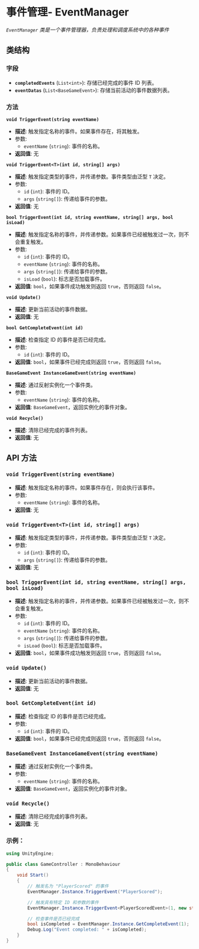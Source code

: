 

# **事件管理- EventManager**



*`EventManager` 类是一个事件管理器，负责处理和调度系统中的各种事件*



## 类结构

### 字段

- **`completedEvents`** (`List<int>`): 存储已经完成的事件 ID 列表。
- **`eventDatas`** (`List<BaseGameEvent>`): 存储当前活动的事件数据列表。

### 方法

**`void TriggerEvent(string eventName)`**

- **描述**: 触发指定名称的事件。如果事件存在，将其触发。
- 参数:
  - `eventName` (`string`): 事件的名称。
- **返回值**: 无

**`void TriggerEvent<T>(int id, string[] args)`**

- **描述**: 触发指定类型的事件，并传递参数。事件类型由泛型 `T` 决定。
- 参数:
  - `id` (`int`): 事件的 ID。
  - `args` (`string[]`): 传递给事件的参数。
- **返回值**: 无

**`bool TriggerEvent(int id, string eventName, string[] args, bool isLoad)`**

- **描述**: 触发指定名称的事件，并传递参数。如果事件已经被触发过一次，则不会重复触发。
- 参数:
  - `id` (`int`): 事件的 ID。
  - `eventName` (`string`): 事件的名称。
  - `args` (`string[]`): 传递给事件的参数。
  - `isLoad` (`bool`): 标志是否加载事件。
- **返回值**: `bool`，如果事件成功触发则返回 `true`，否则返回 `false`。

**`void Update()`**

- **描述**: 更新当前活动的事件数据。
- **返回值**: 无

**`bool GetCompleteEvent(int id)`**

- **描述**: 检查指定 ID 的事件是否已经完成。
- 参数:
  - `id` (`int`): 事件的 ID。
- **返回值**: `bool`，如果事件已经完成则返回 `true`，否则返回 `false`。

**`BaseGameEvent InstanceGameEvent(string eventName)`**

- **描述**: 通过反射实例化一个事件类。
- 参数:
  - `eventName` (`string`): 事件的名称。
- **返回值**: `BaseGameEvent`，返回实例化的事件对象。

**`void Recycle()`**

- **描述**: 清除已经完成的事件列表。
- **返回值**: 无

## API 方法

### `void TriggerEvent(string eventName)`

- **描述**: 触发指定名称的事件。如果事件存在，则会执行该事件。
- 参数:
  - `eventName` (`string`): 事件的名称。
- **返回值**: 无

### `void TriggerEvent<T>(int id, string[] args)`

- **描述**: 触发指定类型的事件，并传递参数。事件类型由泛型 `T` 决定。
- 参数:
  - `id` (`int`): 事件的 ID。
  - `args` (`string[]`): 传递给事件的参数。
- **返回值**: 无

### `bool TriggerEvent(int id, string eventName, string[] args, bool isLoad)`

- **描述**: 触发指定名称的事件，并传递参数。如果事件已经被触发过一次，则不会重复触发。
- 参数:
  - `id` (`int`): 事件的 ID。
  - `eventName` (`string`): 事件的名称。
  - `args` (`string[]`): 传递给事件的参数。
  - `isLoad` (`bool`): 标志是否加载事件。
- **返回值**: `bool`，如果事件成功触发则返回 `true`，否则返回 `false`。

### `void Update()`

- **描述**: 更新当前活动的事件数据。
- **返回值**: 无

### `bool GetCompleteEvent(int id)`

- **描述**: 检查指定 ID 的事件是否已经完成。
- 参数:
  - `id` (`int`): 事件的 ID。
- **返回值**: `bool`，如果事件已经完成则返回 `true`，否则返回 `false`。

### `BaseGameEvent InstanceGameEvent(string eventName)`

- **描述**: 通过反射实例化一个事件类。
- 参数:
  - `eventName` (`string`): 事件的名称。
- **返回值**: `BaseGameEvent`，返回实例化的事件对象。

### `void Recycle()`

- **描述**: 清除已经完成的事件列表。
- **返回值**: 无

### 示例：

```c#
using UnityEngine;

public class GameController : MonoBehaviour
{
    void Start()
    {
        // 触发名为 "PlayerScored" 的事件
        EventManager.Instance.TriggerEvent("PlayerScored");

        // 触发具有特定 ID 和参数的事件
        EventManager.Instance.TriggerEvent<PlayerScoredEvent>(1, new string[] { "100" });

        // 检查事件是否已经完成
        bool isCompleted = EventManager.Instance.GetCompleteEvent(1);
        Debug.Log("Event completed: " + isCompleted);
    }
}
```



